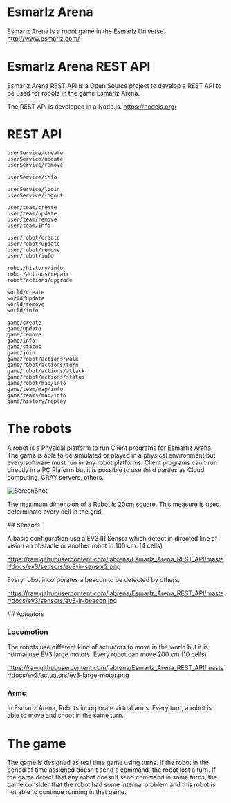 # Esmarlz Arena
Esmarlz Arena is a robot game in the Esmarlz Universe.
http://www.esmarlz.com/

# Esmarlz Arena REST API
Esmarlz Arena REST API is a Open Source project to develop a REST API to be used for robots in the game Esmarlz Arena.

The REST API is developed in a Node.js.
https://nodejs.org/

# REST API

    userService/create
    userService/update
    userService/remove

    userService/info
    
    userService/login
    userService/logout

    user/team/create
    user/team/update
    user/team/remove
    user/team/info

    user/robot/create
    user/robot/update
    user/robot/remove
    user/robot/info

    robot/history/info
    robot/actions/repair
    robot/actions/upgrade

    world/create
    world/update
    world/remove
    world/info

    game/create
    game/update
    game/remove
    game/info
    game/status
    game/join
    game/robot/actions/walk
    game/robot/actions/turn
    game/robot/actions/attack
    game/robot/actions/status
    game/robot/map/info
    game/team/map/info
    game/teams/map/info
    game/history/replay

# The robots

A robot is a Physical platform to run Client programs for Esmartlz Arena. The game is able to be simulated or played in a physical environment but every software must run in any robot platforms. Client programs can't run directly in a PC Plaform but it is possible to use third parties as Cloud computing, CRAY servers, others.

![ScreenShot](https://raw.githubusercontent.com/jabrena/livingrobots/master/chapter6/docs/twoBritys.jpg)

The maximum dimension of a Robot is 20cm square. This measure is used determinate every cell in the grid.

## Sensors

A basic configuration use a EV3 IR Sensor which detect in directed line of vision an obstacle or another robot in 100 cm. (4 cells)

https://raw.githubusercontent.com/jabrena/Esmarlz_Arena_REST_API/master/docs/ev3/sensors/ev3-ir-sensor2.png

Every robot incorporates a beacon to be detected by others.

https://raw.githubusercontent.com/jabrena/Esmarlz_Arena_REST_API/master/docs/ev3/sensors/ev3-ir-beacon.jpg

## Actuators

### Locomotion

The robots use different kind of actuators to move in the world but it is normal use EV3 large motors. Every robot can move 200 cm (10 cells)

https://raw.githubusercontent.com/jabrena/Esmarlz_Arena_REST_API/master/docs/ev3/actuators/ev3-large-motor.png

### Arms

In Esmarlz Arena, Robots incorporate virtual arms. Every turn, a robot is able to move and shoot in the same turn.

# The game

The game is designed as real time game using turns. If the robot in the period of time assigned doesn't send a command, the robot lost a turn. If the game detect that any robot doesn't send command in some turns, the game consider that the robot had some internal problem and this robot is not able to continue running in that game.

